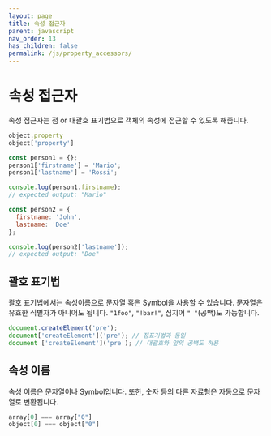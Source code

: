 ```yaml
---
layout: page
title: 속성 접근자
parent: javascript
nav_order: 13
has_children: false
permalink: /js/property_accessors/
---
```


# 속성 접근자
속성 접근자는 점 or 대괄호 표기법으로 객체의 속성에 접근할 수 있도록 해줍니다.
``` js
object.property
object['property']
```

``` js
const person1 = {};
person1['firstname'] = 'Mario';
person1['lastname'] = 'Rossi';

console.log(person1.firstname);
// expected output: "Mario"

const person2 = {
  firstname: 'John',
  lastname: 'Doe'
};

console.log(person2['lastname']);
// expected output: "Doe"
```

## 괄호 표기법
괄호 표기법에서는 속성이름으로 문자열 혹은 Symbol을 사용할 수 있습니다. 문자열은 유효한 식별자가 아니어도 됩니다.
`"1foo"`, `"!bar!"`, 심지어 `" "`(공백)도 가능합니다.
``` js
document.createElement('pre');
document['createElement']('pre'); // 점표기법과 동일
document ['createElement']('pre'); // 대괄호와 앞의 공백도 허용
```

## 속성 이름
속성 이름은 문자열이나 Symbol입니다. 또한, 숫자 등의 다른 자료형은 자동으로 문자열로 변환됩니다.

``` js
array[0] === array["0"]
object[0] === object["0"]
```
